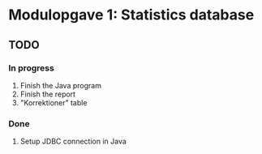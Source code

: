 # Modulopgave 1: Statistics database

## TODO

### In progress

1. Finish the Java program
3. Finish the report
3. "Korrektioner" table

### Done

1. Setup JDBC connection in Java
